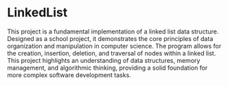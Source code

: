 # LinkedList
This project is a fundamental implementation of a linked list data structure. Designed as a school project, it demonstrates the core principles of data organization and manipulation in computer science. The program allows for the creation, insertion, deletion, and traversal of nodes within a linked list. This project highlights an understanding of data structures, memory management, and algorithmic thinking, providing a solid foundation for more complex software development tasks.
